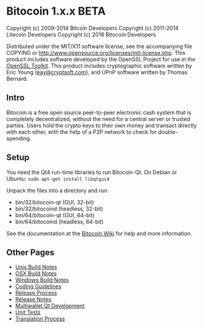 Bitocoin 1.x.x BETA
====================

Copyright (c) 2009-2014 Bitcoin Developers
Copyright (c) 2011-2014 Litecoin Developers
Copyright (c) 2018 Bitocoin Developers

Distributed under the MIT/X11 software license, see the accompanying
file COPYING or http://www.opensource.org/licenses/mit-license.php.
This product includes software developed by the OpenSSL Project for use in the [OpenSSL Toolkit](http://www.openssl.org/). This product includes
cryptographic software written by Eric Young ([eay@cryptsoft.com](mailto:eay@cryptsoft.com)), and UPnP software written by Thomas Bernard.


Intro
---------------------
Bitocoin is a free open source peer-to-peer electronic cash system that is
completely decentralized, without the need for a central server or trusted
parties.  Users hold the crypto keys to their own money and transact directly
with each other, with the help of a P2P network to check for double-spending.


Setup
---------------------
You need the Qt4 run-time libraries to run Bitocoin-Qt. On Debian or Ubuntu:
	`sudo apt-get install libqtgui4`

Unpack the files into a directory and run:

- bin/32/bitocoin-qt (GUI, 32-bit)
- bin/32/bitocoind (headless, 32-bit)
- bin/64/bitocoin-qt (GUI, 64-bit)
- bin/64/bitocoind (headless, 64-bit)

See the documentation at the [Bitocoin Wiki](http://bitocoin.info)
for help and more information.


Other Pages
---------------------
- [Unix Build Notes](build-unix.md)
- [OSX Build Notes](build-osx.md)
- [Windows Build Notes](build-msw.md)
- [Coding Guidelines](coding.md)
- [Release Process](release-process.md)
- [Release Notes](release-notes.md)
- [Multiwallet Qt Development](multiwallet-qt.md)
- [Unit Tests](unit-tests.md)
- [Translation Process](translation_process.md)
